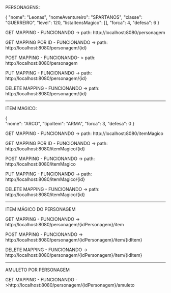 PERSONAGENS:

{
  "nome": "Leonas",
  "nomeAventureiro": "SPARTANOS",
  "classe": "GUERREIRO",
  "level": 120,
  "listaItensMagico": [],
  "forca": 4,
  "defesa": 6
}

GET MAPPING - FUNCIONANDO -> path: http://localhost:8080/personagem

GET MAPPING POR ID - FUNCIONANDO -> path: http://localhost:8080/personagem/{id}

POST MAPPING - FUNCIONANDO- > path: http://localhost:8080/personagem

PUT MAPPING - FUNCIONANDO -> path: http://localhost:8080/personagem/{id}

DELETE MAPPING - FUNCIONANDO -> path: http://localhost:8080/personagem/{id}


--------------------------------------------------------------------------------------

ITEM MAGICO:

{  
  "nome": "ARCO", 
  "tipoItem": "ARMA",
  "forca": 3, 
  "defesa": 0
}

GET MAPPING - FUNCIONANDO -> path: http://localhost:8080/itemMagico

GET MAPPING POR ID - FUNCIONANDO -> path: http://localhost:8080/itemMagico/{id}

POST MAPPING - FUNCIONANDO -> path: http://localhost:8080/itemMagico

PUT MAPPING - FUNCIONANDO -> path: http://localhost:8080/itemMagico/{id}

DELETE MAPPING - FUNCIONANDO -> path: http://localhost:8080/itemMagico/{id}

--------------------------------------------------------------------------------------
ITEM MÁGICO DO PERSONAGEM

GET MAPPING - FUNCIONANDO -> http://localhost:8080/personagem/{idPersonagem}/item

POST MAPPING - FUNCIONANDO -> http://localhost:8080/personagem/{idPersonagem}/item/{idItem}

DELETE MAPPING - FUNCIONANDO -> http://localhost:8080/personagem/{idPersonagem}/item/{idItem}

--------------------------------------------------------------------------------------
AMULETO POR PERSONAGEM

GET MAPPING - FUNCIONANDO ->http://localhost:8080/personagem/{idPersonagem}/amuleto
